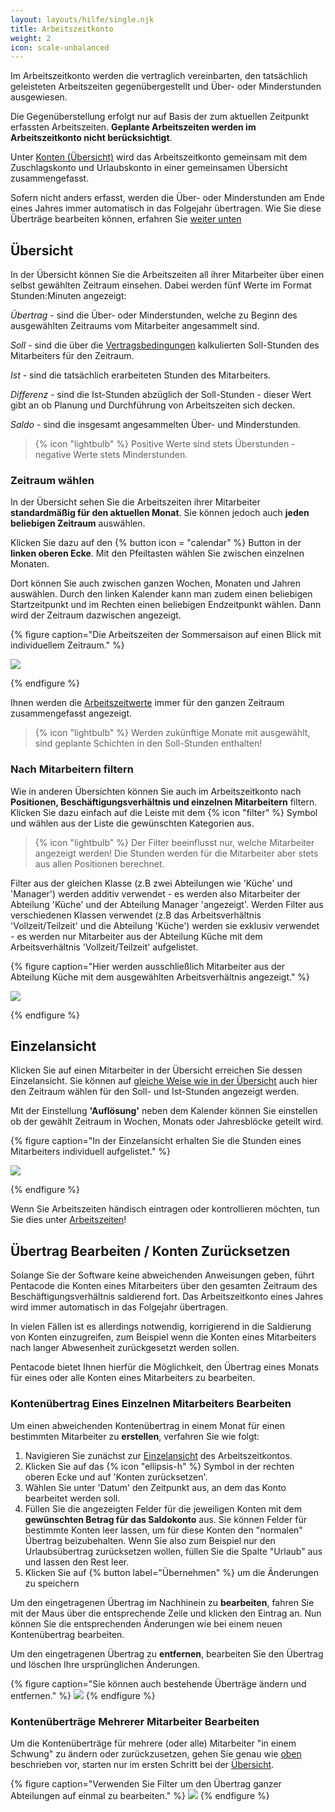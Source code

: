 ```yaml
---
layout: layouts/hilfe/single.njk
title: Arbeitszeitkonto
weight: 2
icon: scale-unbalanced
---
```


Im Arbeitszeitkonto werden die vertraglich vereinbarten, den tatsächlich geleisteten Arbeitszeiten gegenübergestellt und Über- oder Minderstunden ausgewiesen.

Die Gegenüberstellung erfolgt nur auf Basis der zum aktuellen Zeitpunkt erfassten Arbeitszeiten. **Geplante Arbeitszeiten werden im Arbeitszeitkonto nicht berücksichtigt**.

Unter [Konten (Übersicht)](/hilfe/handbuch/mitarbeiter/konten/) wird das Arbeitszeitkonto gemeinsam mit dem Zuschlagskonto und Urlaubskonto in einer gemeinsamen Übersicht zusammengefasst. 

Sofern nicht anders erfasst, werden die Über- oder Minderstunden am Ende eines Jahres immer automatisch in das Folgejahr übertragen. Wie Sie diese Überträge bearbeiten können, erfahren Sie [weiter unten](#übertrag-bearbeiten--konten-zurücksetzen)

## Übersicht

In der Übersicht können Sie die Arbeitszeiten all ihrer Mitarbeiter über einen selbst gewählten Zeitraum einsehen. Dabei werden fünf Werte im Format Stunden:Minuten angezeigt:

*Übertrag -* sind die Über- oder Minderstunden, welche zu Beginn des ausgewählten Zeitraums vom Mitarbeiter angesammelt sind. 

*Soll -* sind die über die [Vertragsbedingungen](/hilfe/handbuch/mitarbeiter/vertrag/) kalkulierten Soll-Stunden des Mitarbeiters für den Zeitraum. 

*Ist -* sind die tatsächlich erarbeiteten Stunden des Mitarbeiters.

*Differenz -* sind die Ist-Stunden abzüglich der Soll-Stunden - dieser Wert gibt an ob Planung und Durchführung von Arbeitszeiten sich decken. 

*Saldo -* sind die insgesamt angesammelten Über- und Minderstunden.

> {% icon "lightbulb" %} Positive Werte sind stets Überstunden - negative Werte stets Minderstunden.

### Zeitraum wählen

In der Übersicht sehen Sie die Arbeitszeiten ihrer Mitarbeiter **standardmäßig für den aktuellen Monat**. Sie können jedoch auch **jeden beliebigen Zeitraum** auswählen.

Klicken Sie dazu auf den {% button icon = "calendar" %} Button in der **linken oberen Ecke**. Mit den Pfeiltasten wählen Sie zwischen einzelnen Monaten. 

Dort können Sie auch zwischen ganzen Wochen, Monaten und Jahren auswählen. Durch den linken Kalender kann man zudem einen beliebigen Startzeitpunkt und im Rechten einen beliebigen Endzeitpunkt wählen. Dann wird der Zeitraum dazwischen angezeigt. 

{% figure caption="Die Arbeitszeiten der Sommersaison auf einen Blick mit individuellem Zeitraum." %}

<img src="zeitraum_waehlen.gif"/>

{% endfigure %}

Ihnen werden die [Arbeitszeitwerte](#übersicht) immer für den ganzen Zeitraum zusammengefasst angezeigt. 

> {% icon "lightbulb" %} Werden zukünftige Monate mit ausgewählt, sind geplante Schichten in den Soll-Stunden enthalten!

### Nach Mitarbeitern filtern

Wie in anderen Übersichten können Sie auch im Arbeitszeitkonto nach **Positionen, Beschäftigungsverhältnis und einzelnen Mitarbeitern** filtern. Klicken Sie dazu einfach auf die Leiste mit dem {% icon "filter" %} Symbol und wählen aus der Liste die gewünschten Kategorien aus. 

> {% icon "lightbulb" %} Der Filter beeinflusst nur, welche Mitarbeiter angezeigt werden! Die Stunden werden für die Mitarbeiter aber stets aus allen Positionen berechnet. 

Filter aus der gleichen Klasse (z.B zwei Abteilungen wie 'Küche' und 'Manager') werden additiv verwendet - es werden also Mitarbeiter der Abteilung 'Küche' und der Abteilung Manager 'angezeigt'. Werden Filter aus verschiedenen Klassen verwendet (z.B das Arbeitsverhältnis 'Vollzeit/Teilzeit' und die Abteilung 'Küche') werden sie exklusiv verwendet - es werden nur Mitarbeiter aus der Abteilung Küche mit dem Arbeitsverhältnis 'Vollzeit/Teilzeit' aufgelistet.

{% figure caption="Hier werden ausschließlich Mitarbeiter aus der Abteilung Küche mit dem ausgewählten Arbeitsverhältnis angezeigt." %}

<img src="arbeitszeitkonto_filter.png"/>

{% endfigure %}


## Einzelansicht

Klicken Sie auf einen Mitarbeiter in der Übersicht erreichen Sie dessen Einzelansicht. Sie können auf [gleiche Weise wie in der Übersicht](#zeitraum-wählen) auch hier den Zeitraum wählen für den Soll- und Ist-Stunden angezeigt werden. 

Mit der Einstellung **'Auflösung'** neben dem Kalender können Sie einstellen ob der gewählt Zeitraum in Wochen, Monats oder Jahresblöcke geteilt wird. 

{% figure caption="In der Einzelansicht erhalten Sie die Stunden eines Mitarbeiters individuell aufgelistet." %}

<img src="einzelansicht_arbeitszeitkonto.png"/>

{% endfigure %}

Wenn Sie Arbeitszeiten händisch eintragen oder kontrollieren möchten, tun Sie dies unter [Arbeitszeiten](/hilfe/handbuch/mitarbeiter/arbeitszeiten/)!


## Übertrag Bearbeiten / Konten Zurücksetzen

Solange Sie der Software keine abweichenden Anweisungen geben, führt Pentacode
die Konten eines Mitarbeiters über den gesamten Zeitraum des
Beschäftigungsverhältnis saldierend fort. Das Arbeitszeitkonto eines Jahres wird
immer automatisch in das Folgejahr übertragen.

In vielen Fällen ist es allerdings notwendig, korrigierend in die Saldierung von
Konten einzugreifen, zum Beispiel wenn die Konten eines Mitarbeiters nach langer
Abwesenheit zurückgesetzt werden sollen.

Pentacode bietet Ihnen hierfür die Möglichkeit, den Übertrag eines Monats für
eines oder alle Konten eines Mitarbeiters zu bearbeiten.

### Kontenübertrag Eines Einzelnen Mitarbeiters Bearbeiten

Um einen abweichenden Kontenübertrag in einem Monat für einen bestimmten Mitarbeiter zu **erstellen**, verfahren Sie wie folgt:

1. Navigieren Sie zunächst zur [Einzelansicht](#einzelansicht) des Arbeitszeitkontos.
2. Klicken Sie auf das {% icon "ellipsis-h" %} Symbol in der rechten oberen Ecke
   und auf 'Konten zurücksetzen'.
3. Wählen Sie unter 'Datum' den Zeitpunkt aus, an dem das Konto bearbeitet werden soll.
4. Füllen Sie die angezeigten Felder für die jeweiligen Konten mit dem
   **gewünschten Betrag für das Saldokonto** aus. Sie können Felder für bestimmte Konten leer lassen,
   um für diese Konten den "normalen" Übertrag beizubehalten. Wenn Sie also zum
   Beispiel nur den Urlaubsübertrag zurücksetzen wollen, füllen Sie die Spalte
   "Urlaub" aus und lassen den Rest leer.
5. Klicken Sie auf {% button label="Übernehmen" %} um die Änderungen zu speichern

Um den eingetragenen Übertrag im Nachhinein zu **bearbeiten**, fahren Sie mit
der Maus über die entsprechende Zeile und klicken den Eintrag an. Nun können Sie
die entsprechenden Änderungen wie bei einem neuen Kontenübertrag bearbeiten.

Um den eingetragenen Übertrag zu **entfernen**, bearbeiten Sie den Übertrag und löschen Ihre ursprünglichen Änderungen.

{% figure caption="Sie können auch bestehende Überträge ändern und entfernen." %}
<img src="uebertrag_einzel.gif" />
{% endfigure %}

### Kontenüberträge Mehrerer Mitarbeiter Bearbeiten

Um die Kontenüberträge für mehrere (oder alle) Mitarbeiter "in einem Schwung" zu ändern oder zurückzusetzen, gehen Sie genau wie [oben](#kontenübertrag-eines-einzelnen-mitarbeiters-bearbeiten) beschrieben vor, starten nur im ersten Schritt bei der [Übersicht](#übersicht).

{% figure caption="Verwenden Sie Filter um den Übertrag ganzer Abteilungen auf einmal zu bearbeiten." %}
<img src="uebertrag_mehrfach.gif" />
{% endfigure %}